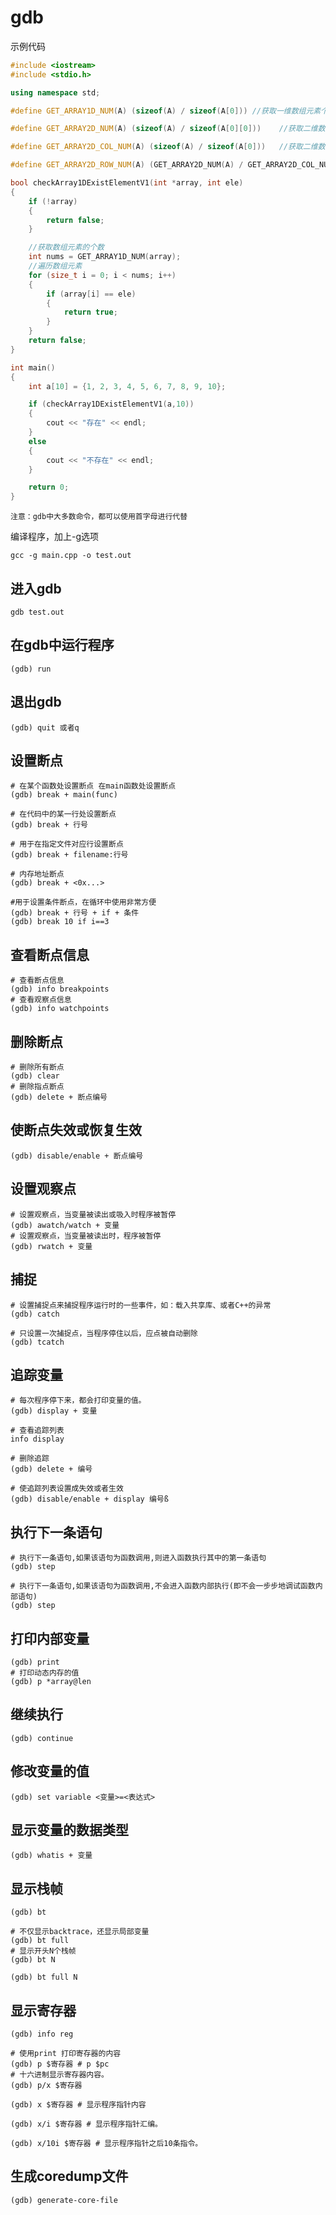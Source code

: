 # gdb
示例代码
```C++
#include <iostream>
#include <stdio.h>

using namespace std;

#define GET_ARRAY1D_NUM(A) (sizeof(A) / sizeof(A[0])) //获取一维数组元素个数

#define GET_ARRAY2D_NUM(A) (sizeof(A) / sizeof(A[0][0]))    //获取二维数组元素个数

#define GET_ARRAY2D_COL_NUM(A) (sizeof(A) / sizeof(A[0]))   //获取二维数组的行数

#define GET_ARRAY2D_ROW_NUM(A) (GET_ARRAY2D_NUM(A) / GET_ARRAY2D_COL_NUM(A))    //获取二维数组的列数

bool checkArray1DExistElementV1(int *array, int ele)
{
    if (!array)
    {
        return false;
    }

    //获取数组元素的个数
    int nums = GET_ARRAY1D_NUM(array);
    //遍历数组元素
    for (size_t i = 0; i < nums; i++)
    {
        if (array[i] == ele)
        {
            return true;
        }
    }
    return false;
}

int main()
{
    int a[10] = {1, 2, 3, 4, 5, 6, 7, 8, 9, 10};

    if (checkArray1DExistElementV1(a,10))
    {
        cout << "存在" << endl;
    }
    else
    {
        cout << "不存在" << endl;
    }

    return 0;
}
```

`注意：gdb中大多数命令，都可以使用首字母进行代替`

编译程序，加上-g选项
```shell
gcc -g main.cpp -o test.out
```

## 进入gdb
```shell
gdb test.out
```

## 在gdb中运行程序
```
(gdb) run
```

## 退出gdb
```shell
(gdb) quit 或者q
```


## 设置断点
```
# 在某个函数处设置断点 在main函数处设置断点
(gdb) break + main(func) 

# 在代码中的某一行处设置断点
(gdb) break + 行号 

# 用于在指定文件对应行设置断点
(gdb) break + filename:行号

# 内存地址断点
(gdb) break + <0x...> 

#用于设置条件断点，在循环中使用非常方便
(gdb) break + 行号 + if + 条件 
(gdb) break 10 if i==3
```

## 查看断点信息
```
# 查看断点信息
(gdb) info breakpoints 
# 查看观察点信息
(gdb) info watchpoints 
```

## 删除断点
```
# 删除所有断点
(gdb) clear 
# 删除指点断点
(gdb) delete + 断点编号
```

## 使断点失效或恢复生效
```
(gdb) disable/enable + 断点编号 
```

## 设置观察点
```
# 设置观察点，当变量被读出或吸入时程序被暂停
(gdb) awatch/watch + 变量 
# 设置观察点，当变量被读出时，程序被暂停
(gdb) rwatch + 变量
```
## 捕捉
```
# 设置捕捉点来捕捉程序运行时的一些事件，如：载入共享库、或者C++的异常
(gdb) catch

# 只设置一次捕捉点，当程序停住以后，应点被自动删除
(gdb) tcatch
```
## 追踪变量
```
# 每次程序停下来，都会打印变量的值。
(gdb) display + 变量

# 查看追踪列表
info display

# 删除追踪
(gdb) delete + 编号

# 使追踪列表设置成失效或者生效
(gdb) disable/enable + display 编号ß
```

## 执行下一条语句
```
# 执行下一条语句,如果该语句为函数调用,则进入函数执行其中的第一条语句
(gdb) step

# 执行下一条语句,如果该语句为函数调用,不会进入函数内部执行(即不会一步步地调试函数内部语句)
(gdb) step
```

## 打印内部变量
```
(gdb) print
# 打印动态内存的值
(gdb) p *array@len
```

## 继续执行
```
(gdb) continue
```

## 修改变量的值
```
(gdb) set variable <变量>=<表达式>
```

## 显示变量的数据类型
```
(gdb) whatis + 变量
```

## 显示栈帧
```
(gdb) bt

# 不仅显示backtrace，还显示局部变量
(gdb) bt full 
# 显示开头N个栈帧
(gdb) bt N

(gdb) bt full N
```

## 显示寄存器
```
(gdb) info reg

# 使用print 打印寄存器的内容
(gdb) p $寄存器 # p $pc
# 十六进制显示寄存器内容。
(gdb) p/x $寄存器

(gdb) x $寄存器 # 显示程序指针内容

(gdb) x/i $寄存器 # 显示程序指针汇编。

(gdb) x/10i $寄存器 # 显示程序指针之后10条指令。
```

## 生成coredump文件
```
(gdb) generate-core-file
```